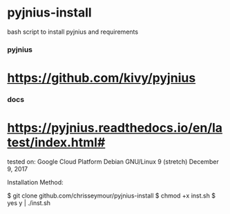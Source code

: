 # pyjnius-install
bash script to install pyjnius and requirements
### pyjnius
# https://github.com/kivy/pyjnius
### docs
# https://pyjnius.readthedocs.io/en/latest/index.html#

tested on:
Google Cloud Platform
Debian GNU/Linux 9 (stretch)
December 9, 2017

Installation Method:

$ git clone github.com/chrisseymour/pyjnius-install
$ chmod +x inst.sh
$ yes y | ./inst.sh
